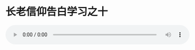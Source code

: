 # 长老信仰告白学习之十

<audio style="width: 100%;" preload="false" controls controlslist="nodownload"><source src="http://file.simai.life/audio/mp3/old/12283.mp3" type="audio/mpeg">Your browser does not support the audio element.</audio>


